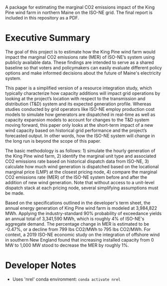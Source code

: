 A package for estimating the marginal CO2 emissions impact of the King Pine wind farm in northern Maine on the ISO-NE grid. The final report is included in this repository as a PDF.

# Executive Summary

The goal of this project is to estimate how the King Pine wind farm would impact the marginal CO2 emissions rate (MER) of ISO-NE’s system using publicly available data. These findings are intended to serve as a shared baseline so that voters and policymakers can easily evaluate different policy options and make informed decisions about the future of Maine's electricity system. 

This paper is a simplified version of a resource integration study, which typically characterize how capacity additions will impact grid operations by looking at the project’s location with respect to the transmission and distribution (T&D) system and its expected generation profile. Whereas studies conducted by grid operators like ISO-NE employ production cost models to simulate how generators are dispatched in real-time as well as capacity expansion models to account for changes to the T&D system moving forward, this paper only looks at the short-term impact of a new wind capacity based on historical grid performance and the project’s forecasted output. In other words, how the ISO-NE system will change in the long run is beyond the scope of this paper. 

The basic methodology is as follows: 1) simulate the hourly generation of the King Pine wind farm, 2) identify the marginal unit type and associated CO2 emissions rate based on historical dispatch data from ISO-NE, 3) calculate how much wind generation is dispatched based on the locational marginal price (LMP) at the closest pricing node, 4) compare the marginal CO2 emissions rate (MER) of the ISO-NE system before and after the addition of new wind generation. Note that without access to a unit-level dispatch stack at each pricing node, several simplifying assumptions must be made. 

Based on the specifications outlined in the developer's term sheet, the annual energy generation of King Pine wind farm is modeled at 3,984,822 MWh. Applying the industry-standard 90% probability of exceedance yields an annual total of 3,341,590 MWh, which is roughly 4% of ISO-NE's aggregate demand. The percentage change in MER is estimated to be -0.47%, or a decline from 799 lbs CO2/MWh to 795 lbs CO2/MWh. For context, a 2019 ISO-NE economic study on the integration of offshore wind in southern New England found that increasing installed capacity from 0 MW to 1,000 MW stood to decrease the MER by roughly 1%.

# Developer Notes

- Uses 'nrel' conda environment: ``conda activate nrel``
